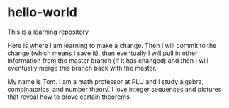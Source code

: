 # hello-world
This is a learning repository

Here is where I am learning to make a change. Then I will commit to the change (which means I save it), then eventually I will pull in other information from the master branch (if it has changed) and then I will eventually merge this branch back with the master.

My name is Tom. I am a math professor at PLU and I study algebra, combinatorics, and number theory. I love integer sequences and pictures that reveal how to prove certain theorems. 
